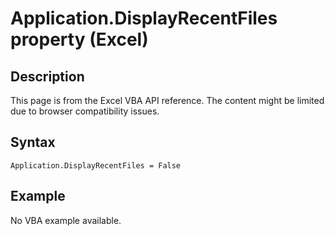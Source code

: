 # Application.DisplayRecentFiles property (Excel)

## Description
This page is from the Excel VBA API reference. The content might be limited due to browser compatibility issues.

## Syntax
```vba
Application.DisplayRecentFiles = False
```

## Example
No VBA example available.
